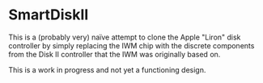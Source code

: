 # SmartDiskII

This is a (probably very) naïve attempt to clone the Apple "Liron" disk 
controller by simply replacing the IWM chip with the discrete components from 
the Disk II controller that the IWM was originally based on.

This is a work in progress and not yet a functioning design.

